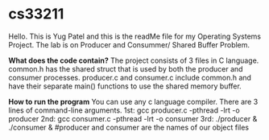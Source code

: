 # cs33211
Hello. 
This is Yug Patel and this is the readMe file for my Operating Systems Project.
The lab is on Producer and Consummer/ Shared Buffer Problem.

**What does the code contain?**
The project consists of 3 files in C language.
common.h has the shared struct that is used by both the producer and consumer processes.
producer.c and consumer.c include common.h and have their separate main() functions to use the shared memory buffer.

**How to run the program**
You can use any c language compiler.
There are 3 lines of command-line arguments.
1st: gcc producer.c -pthread -lrt -o producer 
2nd: gcc consumer.c -pthread -lrt -o consumer
3rd: ./producer & ./consumer & #producer and consumer are the names of our object files


